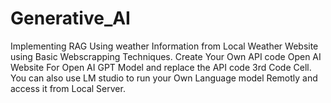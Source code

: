 # Generative_AI
Implementing RAG Using weather Information from Local Weather Website using Basic Webscrapping Techniques.
Create Your Own API code Open AI Website For Open AI GPT Model and replace the API code 3rd Code Cell. 
You can also use LM studio to run your Own Language model Remotly and access it from Local Server.
